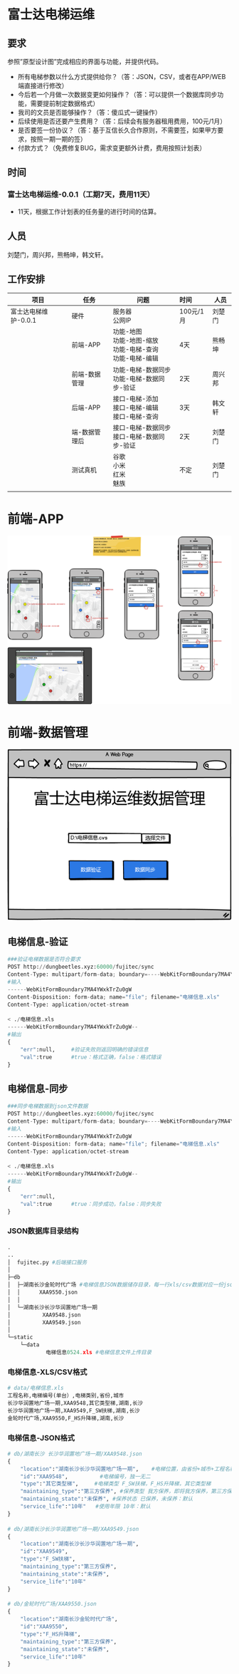 # 富士达电梯运维

## 要求

参照”原型设计图”完成相应的界面与功能，并提供代码。

* 所有电梯参数以什么方式提供给你？（答：JSON，CSV，或者在APP/WEB端直接进行修改）
* 今后若一个月做一次数据变更如何操作？（答：可以提供一个数据库同步功能，需要提前制定数据格式）
* 我司的文员是否能够操作？（答：傻瓜式一键操作）
* 后续使用是否还要产生费用？（答：后续会有服务器租用费用，100元/1月）
* 是否要签一份协议？（答：基于互信长久合作原则，不需要签，如果甲方要求，按照一期一期的签）
* 付款方式？（免费修复BUG，需求变更额外计费，费用按照计划表）

## 时间

### 富士达电梯运维-0.0.1（工期7天，费用11天）

* 11天，根据工作计划表的任务量的进行时间的估算。

## 人员

刘楚门，周兴邦，熊畅坤，韩文轩。

## 工作安排

| 项目                 | 任务          | 问题                                                         | 时间      | 人员   |
| -------------------- | ------------- | ------------------------------------------------------------ | :-------- | ------ |
| 富士达电梯维护-0.0.1 | 硬件          | 服务器<br />公网IP                                           | 100元/1月 | 刘楚门 |
|                      | 前端-APP      | 功能-地图<br />功能-地图-缩放<br />功能-电梯-查询<br />功能-电梯-编辑 | 4天       | 熊畅坤 |
|                      | 前端-数据管理 | 功能-电梯-数据同步<br />功能-电梯-数据同步-验证              | 2天       | 周兴邦 |
|                      | 后端-APP      | 接口-电梯-添加  <br />接口-电梯-编辑  <br />接口-电梯-查询   | 3天       | 韩文轩 |
|                      | 端-数据管理后 | 接口-电梯-数据同步<br />接口-电梯-数据同步-验证              | 2天       | 刘楚门 |
|                      | 测试真机      | 谷歌<br />小米<br />红米<br />魅族                           | 不定      | 刘楚门 |
|                      |               |                                                              |           |        |

# 前端-APP

![](prototype-design\APP.png)

# 前端-数据管理

![](prototype-design\数据管理.png)

## 电梯信息-验证

```python
###验证电梯数据是否符合要求
POST http://dungbeetles.xyz:60000/fujitec/sync
Content-Type: multipart/form-data; boundary=----WebKitFormBoundary7MA4YWxkTrZu0gW
#输入
------WebKitFormBoundary7MA4YWxkTrZu0gW
Content-Disposition: form-data; name="file"; filename="电梯信息.xls"
Content-Type: application/octet-stream

< ./电梯信息.xls
------WebKitFormBoundary7MA4YWxkTrZu0gW--
#输出
{
    "err":null,		#验证失败则返回明确的错误信息
    "val":true 		#true：格式正确，false：格式错误
}
```

## 电梯信息-同步

```python
###同步电梯数据到json文件数据
POST http://dungbeetles.xyz:60000/fujitec/sync
Content-Type: multipart/form-data; boundary=----WebKitFormBoundary7MA4YWxkTrZu0gW
#输入
------WebKitFormBoundary7MA4YWxkTrZu0gW
Content-Disposition: form-data; name="file"; filename="电梯信息.xls"
Content-Type: application/octet-stream

< ./电梯信息.xls
------WebKitFormBoundary7MA4YWxkTrZu0gW--
#输出
{
    "err":null,
    "val":true 		#true：同步成功，false：同步失败
}

```

### JSON数据库目录结构

```python
.
..
│  fujitec.py #后端接口服务
│
├─db
│  ├─湖南长沙金轮时代广场 #电梯信息JSON数据储存目录，每一行xls/csv数据对应一份json文件
│  │      XAA9550.json
│  │
│  └─湖南长沙长沙华润置地广场一期
│          XAA9548.json
│          XAA9549.json
│
└─static
    └─data
            电梯信息0524.xls #电梯信息文件上传目录
```

### 电梯信息-XLS/CSV格式

```python
# data/电梯信息.xls
工程名称,电梯编号(单台）,电梯类别,省份,城市
长沙华润置地广场一期,XAA9548,其它类型梯,湖南,长沙
长沙华润置地广场一期,XAA9549,F_SW扶梯,湖南,长沙
金轮时代广场,XAA9550,F_HS升降梯,湖南,长沙
```

### 电梯信息-JSON格式

```python
# db/湖南长沙 长沙华润置地广场一期/XAA9548.json
{
    "location":"湖南长沙长沙华润置地广场一期",    #电梯位置，由省份+城市+工程名称拼接而成
    "id":"XAA9548",			 #电梯编号，独一无二
    "type":"其它类型梯",		#电梯类型 F_SW扶梯，F_HS升降梯，其它类型梯
    "maintaining_type":"第三方保养", #保养类型 我方保养，即将我方保养，第三方保养：默认
    "maintaining_state":"未保养", #保养状态 已保养，未保养：默认
    "service_life":"10年"   #使用年限 10年：默认
}

# db/湖南长沙长沙华润置地广场一期/XAA9549.json
{
    "location":"湖南长沙长沙华润置地广场一期",  
    "id":"XAA9549",			 
    "type":"F_SW扶梯",		
    "maintaining_type":"第三方保养",
    "maintaining_state":"未保养",
    "service_life":"10年"
}

# db/金轮时代广场/XAA9550.json
{
    "location":"湖南长沙金轮时代广场",  
    "id":"XAA9550",			 
    "type":"F_HS升降梯",		
    "maintaining_type":"第三方保养",
    "maintaining_state":"未保养",
    "service_life":"10年"
}
```

